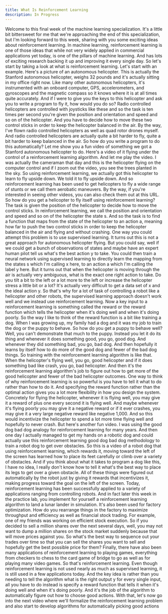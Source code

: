```yaml
---
title: What Is Reinforcement Learning
description: In Progress
---
```


Welcome to this final week of the machine learning specialization. It's a little bit bittersweet for me that we're approaching the end of this specialization, but I'm looking forward to this week, sharing with you some exciting ideas about reinforcement learning. In machine learning, reinforcement learning is one of those ideas that while not very widely applied in commercial applications yet today, is one of the pillars of machine learning. And has lots of exciting research backing it up and improving it every single day. So let's start by taking a look at what is reinforcement learning. Let's start with an example. Here's a picture of an autonomous helicopter. This is actually the Stanford autonomous helicopter, weighs 32 pounds and it's actually sitting in my office right now. Like many other autonomous helicopters, it's instrumented with an onboard computer, GPS, accelerometers, and gyroscopes and the magnetic compass so it knows where it is at all times quite accurately. And if I were to give you the keys to this helicopter and ask you to write a program to fly it, how would you do so? Radio controlled helicopters are controlled with joysticks like these and so the task is ten times per second you're given the position and orientation and speed and so on of the helicopter. And you have to decide how to move these two control sticks in order to keep the helicopter balanced in the air. By the way, I've flown radio controlled helicopters as well as quad rotor drones myself. And radio controlled helicopters are actually quite a bit harder to fly, quite a bit harder to keep balanced in the air. So how do you write a program to do this automatically? Let me show you a fun video of something we got a Stanford autonomous helicopter to do. Here's a video of it flying under the control of a reinforcement learning algorithm. And let me play the video. I was actually the cameraman that day and this is the helicopter flying on the computer control and if I zoom out the video, you see the trees planted in the sky. So using reinforcement learning, we actually got this helicopter to learn to fly upside down. We told it to fly upside down. And so reinforcement learning has been used to get helicopters to fly a wide range of stunts or we call them aerobatic maneuvers. By the way, if you're interested in seeing other videos, you can also check them out at this URL. So how do you get a helicopter to fly itself using reinforcement learning? The task is given the position of the helicopter to decide how to move the control sticks. In reinforcement learning, we call the position and orientation and speed and so on of the helicopter the state s. And so the task is to find a function that maps from the state of the helicopter to an action a, meaning how far to push the two control sticks in order to keep the helicopter balanced in the air and flying and without crashing. One way you could attempt this problem is to use supervised learning. It turns out this is not a great approach for autonomous helicopter flying. But you could say, well if we could get a bunch of observations of states and maybe have an expert human pilot tell us what's the best action y to take. You could then train a neural network using supervised learning to directly learn the mapping from the states s which I'm calling x here, to an action a which I'm calling the label y here. But it turns out that when the helicopter is moving through the air is actually very ambiguous, what is the exact one right action to take. Do you tilt a bit to the left or a lot more to the left or increase the helicopter stress a little bit or a lot? It's actually very difficult to get a data set of x and the ideal action y. So that's why for a lot of task of controlling a robot like a helicopter and other robots, the supervised learning approach doesn't work well and we instead use reinforcement learning. Now a key input to a reinforcement learning is something called the reward or the reward function which tells the helicopter when it's doing well and when it's doing poorly. So the way I like to think of the reward function is a bit like training a dog. When I was growing up, my family had a dog and it was my job to train the dog or the puppy to behave. So how do you get a puppy to behave well? Well, you can't demonstrate that much to the puppy. Instead you let it do its thing and whenever it does something good, you go, good dog. And whenever they did something bad, you go, bad dog. And then hopefully it learns by itself how to do more of the good dog and fewer of the bad dog things. So training with the reinforcement learning algorithm is like that. When the helicopter's flying well, you go, good helicopter and if it does something bad like crash, you go, bad helicopter. And then it's the reinforcement learning algorithm's job to figure out how to get more of the good helicopter and fewer of the bad helicopter outcomes. One way to think of why reinforcement learning is so powerful is you have to tell it what to do rather than how to do it. And specifying the reward function rather than the optimal action gives you a lot more flexibility in how you design the system. Concretely for flying the helicopter, whenever it is flying well, you may give it a reward of plus one every second it is flying well. And maybe whenever it's flying poorly you may give it a negative reward or if it ever crashes, you may give it a very large negative reward like negative 1,000. And so this would incentivize the helicopter to spend a lot more time flying well and hopefully to never crash. But here's another fun video. I was using the good dog bad dog analogy for reinforcement learning for many years. And then one day I actually managed to get my hands on a robotic dog and could actually use this reinforcement learning good dog bad dog methodology to train a robot dog to get over obstacles. So this is a video of a robot dog that using reinforcement learning, which rewards it, moving toward the left of the screen has learned how to place its feet carefully or climb over a variety of obstacles. And if you think about what it takes to program a dog like this, I have no idea, I really don't know how to tell it what's the best way to place its legs to get over a given obstacle. All of these things were figured out automatically by the robot just by giving it rewards that incentivizes it, making progress toward the goal on the left of the screen. Today, reinforcement learning has been successfully applied to a variety of applications ranging from controlling robots. And in fact later this week in the practice lab, you implement for yourself a reinforcement learning algorithm to land a lunar lander in simulation. It's also been used for factory optimization. How do you rearrange things in the factory to maximize throughput and efficiency as well as financial stock trading. For example, one of my friends was working on efficient stock execution. So if you decided to sell a million shares over the next several days, well, you may not want to dump a million shares on the stock market suddenly because that will move prices against you. So what's the best way to sequence out your trades over time so that you can sell the shares you want to sell and hopefully get the best possible price for them? Finally, there have also been many applications of reinforcement learning to playing games, everything from checkers to chess to the card game of bridge to go as well as for playing many video games. So that's reinforcement learning. Even though reinforcement learning is not used nearly as much as supervised learning, it is still used in a few applications today. And the key idea is rather than you needing to tell the algorithm what is the right output y for every single input, all you have to do instead is specify a reward function that tells it when it's doing well and when it's doing poorly. And it's the job of the algorithm to automatically figure out how to choose good actions. With that, let's now go into the next video where we'll formalize the reinforcement learning problem and also start to develop algorithms for automatically picking good actions